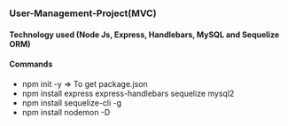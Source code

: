 ### User-Management-Project(MVC)
#### Technology used (Node Js, Express, Handlebars, MySQL and Sequelize ORM)

#### Commands
* npm init -y  => To get package.json
* npm install express express-handlebars sequelize mysql2 
* npm install sequelize-cli -g
* npm install nodemon -D
